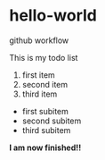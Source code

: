 # hello-world
github workflow



This is my todo list

1. first item
2. second item
3. third item
  * first subitem
  * second subitem
  * third subitem

**I am now finished!!**
